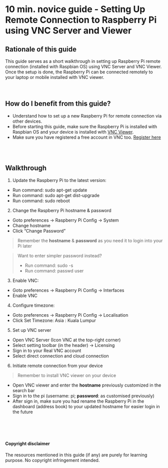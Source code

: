 # 10 min. novice guide - Setting Up Remote Connection to Raspberry Pi using VNC Server and Viewer

## Rationale of this guide
This guide serves as a short walkthrough in setting up Raspberry Pi remote connection (installed with Raspbian OS) using VNC Server and VNC Viewer. 
Once the setup is done, the Raspberry Pi can be connected remotely to your laptop or mobile installed with VNC viewer.
<br>
<br>
<br>

## How do I benefit from this guide?
- Understand how to set up a new Raspberry Pi for remote connection via other devices. 
- Before starting this guide, make sure the Raspberry Pi is installed with Raspbian OS and your device is installed with [VNC Viewer](https://www.realvnc.com/en/connect/download/viewer/). 
- Make sure you have registered a free account in VNC too. [Register here](https://manage.realvnc.com/en/)
<br>
<br>

## Walkthrough
1)	Update the Raspberry Pi to the latest version: 
-	Run command: sudo apt-get update
-	Run command: sudo apt-get dist-upgrade
-	Run command: sudo reboot 

2)	Change the Raspberry Pi hostname & password
-	Goto preferences -> Raspberry Pi Config -> System 
-	Change hostname
-	Click “Change Password”
> Remember the **hostname** & **password** as you need it to login into your Pi later

> Want to enter simpler password instead? 
> - Run command: sudo -s 
> - Run command: passwd user

3)	Enable VNC:
-	Goto preferences -> Raspberry Pi Config -> Interfaces 
-	Enable VNC

4)	Configure timezone:
-	Goto preferences -> Raspberry Pi Config -> Localisation 
-	Click Set Timezone: Asia : Kuala Lumpur

5)	Set up VNC server
-	Open VNC Server (Icon VNC at the top-right corner)
-	Select setting toolbar (in the header) -> Licensing
-	Sign in to your Real VNC account 
-	Select direct connection and cloud connection

6)	Initiate remote connection from your device
>	Remember to install VNC viewer on your device  
-	Open VNC viewer and enter the **hostname** previously customized in the search bar 
-	Sign in to the pi (username: pi; **password**: as customised previously)
-	After sign in, make sure you had rename the Raspberry Pi in the dashboard (address book) to your updated hostname for easier login in the future
<br>
<br>
<br>

#### Copyright disclaimer
The resources mentioned in this guide (if any) are purely for learning purpose. No copyright infringement intended.
